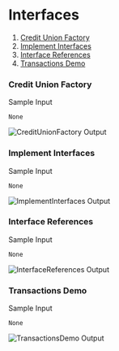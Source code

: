 # Interfaces

1.  [Credit Union Factory](https://github.com/quintanillach/mssa-sample-portfolio/tree/master/Interfaces#credit-union-factory)
2.  [Implement Interfaces](https://github.com/quintanillach/mssa-sample-portfolio/tree/master/Interfaces#implement-interfaces)
3.  [Interface References](https://github.com/quintanillach/mssa-sample-portfolio/tree/master/Interfaces#interface-references)
4.  [Transactions Demo](https://github.com/quintanillach/mssa-sample-portfolio/tree/master/Interfaces#transactions-demo)

### Credit Union Factory


Sample Input

```
None
```

![CreditUnionFactory Output](https://github.com/quintanillach/mssa-sample-portfolio/blob/master/_images/CreditUnionFactory.PNG)

### Implement Interfaces


Sample Input

```
None
```

![ImplementInterfaces Output](https://github.com/quintanillach/mssa-sample-portfolio/blob/master/_images/ImplementInterfaces.PNG)

### Interface References


Sample Input

```
None
```

![InterfaceReferences Output](https://github.com/quintanillach/mssa-sample-portfolio/blob/master/_images/InterfaceReferences.PNG)

### Transactions Demo


Sample Input

```
None
```

![TransactionsDemo Output](https://github.com/quintanillach/mssa-sample-portfolio/blob/master/_images/TransactionsDemo.PNG)
